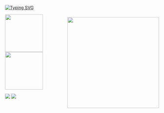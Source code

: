 <img style="margin-top: 40px;" align="right" width="300px" src="https://64.media.tumblr.com/be7b6303d867b69fb8655be8d671060a/9c127732feb10266-c5/s640x960/a1543e59ca02550c5220ea61a56be8fa5bc7da7b.gif">
<a href="https://git.io/typing-svg"><img src="https://readme-typing-svg.demolab.com?font=Fira+Code&pause=1000&color=FFF&width=435&lines=hello!!!!+this+is+ligia+akemi+%3A)" alt="Typing SVG" /></a>
<br>

<img height="124px" src="https://github-readme-stats.vercel.app/api/top-langs/?username=limiyama&layout=compact&langs_count=8&theme=prussian&hide_border=true"/> <img height="124px" src="https://github-readme-stats.vercel.app/api?username=limiyama&theme=prussian&hide_border=true&include_all_commits=false"/>

[![](https://img.shields.io/badge/linkedin-116299)](http://linkedin.com/in/limiyama)
[![](https://img.shields.io/badge/lattes-4d9bd0)](http://lattes.cnpq.br/8085124701759641)

